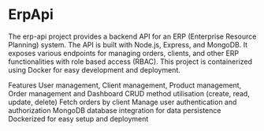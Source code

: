 # ErpApi

The erp-api project provides a backend API for an ERP (Enterprise Resource Planning) system. The API is built with Node.js, Express, and MongoDB. 
It exposes various endpoints for managing orders, clients, and other ERP functionalities with role based access (RBAC). 
This project is containerized using Docker for easy development and deployment.

Features
User management, Client management, Product management,  Order management and Dashboard
CRUD method utilisation (create, read, update, delete)
Fetch orders by client
Manage user authentication and authorization
MongoDB database integration for data persistence
Dockerized for easy setup and deployment